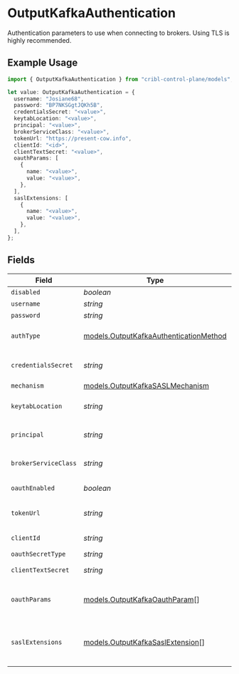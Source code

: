 # OutputKafkaAuthentication

Authentication parameters to use when connecting to brokers. Using TLS is highly recommended.

## Example Usage

```typescript
import { OutputKafkaAuthentication } from "cribl-control-plane/models";

let value: OutputKafkaAuthentication = {
  username: "Josiane68",
  password: "BP7NKSGgtJQKh5B",
  credentialsSecret: "<value>",
  keytabLocation: "<value>",
  principal: "<value>",
  brokerServiceClass: "<value>",
  tokenUrl: "https://present-cow.info",
  clientId: "<id>",
  clientTextSecret: "<value>",
  oauthParams: [
    {
      name: "<value>",
      value: "<value>",
    },
  ],
  saslExtensions: [
    {
      name: "<value>",
      value: "<value>",
    },
  ],
};
```

## Fields

| Field                                                                                  | Type                                                                                   | Required                                                                               | Description                                                                            |
| -------------------------------------------------------------------------------------- | -------------------------------------------------------------------------------------- | -------------------------------------------------------------------------------------- | -------------------------------------------------------------------------------------- |
| `disabled`                                                                             | *boolean*                                                                              | :heavy_minus_sign:                                                                     | N/A                                                                                    |
| `username`                                                                             | *string*                                                                               | :heavy_minus_sign:                                                                     | N/A                                                                                    |
| `password`                                                                             | *string*                                                                               | :heavy_minus_sign:                                                                     | N/A                                                                                    |
| `authType`                                                                             | [models.OutputKafkaAuthenticationMethod](../models/outputkafkaauthenticationmethod.md) | :heavy_minus_sign:                                                                     | Enter credentials directly, or select a stored secret                                  |
| `credentialsSecret`                                                                    | *string*                                                                               | :heavy_minus_sign:                                                                     | Select or create a secret that references your credentials                             |
| `mechanism`                                                                            | [models.OutputKafkaSASLMechanism](../models/outputkafkasaslmechanism.md)               | :heavy_minus_sign:                                                                     | N/A                                                                                    |
| `keytabLocation`                                                                       | *string*                                                                               | :heavy_minus_sign:                                                                     | Location of keytab file for authentication principal                                   |
| `principal`                                                                            | *string*                                                                               | :heavy_minus_sign:                                                                     | Authentication principal, such as `kafka_user@example.com`                             |
| `brokerServiceClass`                                                                   | *string*                                                                               | :heavy_minus_sign:                                                                     | Kerberos service class for Kafka brokers, such as `kafka`                              |
| `oauthEnabled`                                                                         | *boolean*                                                                              | :heavy_minus_sign:                                                                     | Enable OAuth authentication                                                            |
| `tokenUrl`                                                                             | *string*                                                                               | :heavy_minus_sign:                                                                     | URL of the token endpoint to use for OAuth authentication                              |
| `clientId`                                                                             | *string*                                                                               | :heavy_minus_sign:                                                                     | Client ID to use for OAuth authentication                                              |
| `oauthSecretType`                                                                      | *string*                                                                               | :heavy_minus_sign:                                                                     | N/A                                                                                    |
| `clientTextSecret`                                                                     | *string*                                                                               | :heavy_minus_sign:                                                                     | Select or create a stored text secret                                                  |
| `oauthParams`                                                                          | [models.OutputKafkaOauthParam](../models/outputkafkaoauthparam.md)[]                   | :heavy_minus_sign:                                                                     | Additional fields to send to the token endpoint, such as scope or audience             |
| `saslExtensions`                                                                       | [models.OutputKafkaSaslExtension](../models/outputkafkasaslextension.md)[]             | :heavy_minus_sign:                                                                     | Additional SASL extension fields, such as Confluent's logicalCluster or identityPoolId |